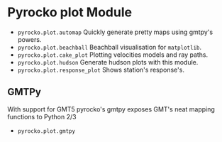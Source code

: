 # Pyrocko plot Module

* `pyrocko.plot.automap` Quickly generate pretty maps using gmtpy's powers.
* `pyrocko.plot.beachball` Beachball visualisation for `matplotlib`.
* `pyrocko.plot.cake_plot` Plotting velocities models and ray paths.
* `pyrocko.plot.hudson` Generate hudson plots with this module.
* `pyrocko.plot.response_plot` Shows station's response's.

## GMTPy
With support for GMT5 pyrocko's gmtpy exposes GMT's neat mapping functions to Python 2/3
* `pyrocko.plot.gmtpy`
